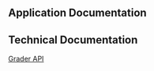 ## Application Documentation


## Technical Documentation

[Grader API](doc/technical/grader_api.md)
